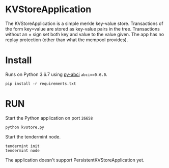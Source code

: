# KVStoreApplication

The KVStoreApplication is a simple merkle key-value store. Transactions of the form key=value are stored as key-value pairs in the tree. Transactions without an = sign set both key and value to the value given. The app has no replay protection (other than what the mempool provides).

# Install

Runs on Python 3.6.7 using [py-abci](https://github.com/davebryson/py-abci) `abci==0.6.0`.

```
pip install -r requirements.txt
```

# RUN

Start the Python application on port `26658`

```
python kvstore.py
```

Start the tendermint node.

```
tendermint init
tendermint node
```

The application doesn't support  PersistentKVStoreApplication yet.